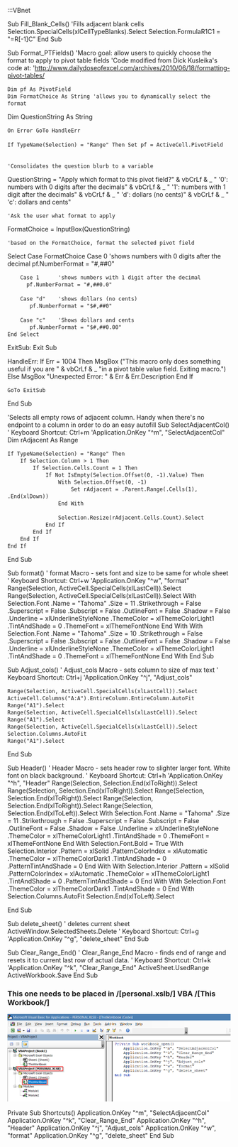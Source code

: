 :::VBnet

Sub Fill_Blank_Cells()
'Fills adjacent blank cells
Selection.SpecialCells(xlCellTypeBlanks).Select
Selection.FormulaR1C1 = "=R[-1]C"
End Sub


Sub Format_PTFields()
'Macro goal: allow users to quickly choose the format to apply to pivot table fields
'Code modified from Dick Kusleika's code at:
'http://www.dailydoseofexcel.com/archives/2010/06/18/formatting-pivot-tables/

    Dim pf As PivotField
    Dim FormatChoice As String 'allows you to dynamically select the format
   Dim QuestionString As String

    On Error GoTo HandleErr

    If TypeName(Selection) = "Range" Then Set pf = ActiveCell.PivotField


    'Consolidates the question blurb to a variable
   QuestionString = "Apply which format to this pivot field?" & vbCrLf & _
                "    '0': numbers with 0 digits after the decimals" & vbCrLf & _
                "    '1': numbers with 1 digit after the decimals" & vbCrLf & _
                "    'd': dollars (no cents)" & vbCrLf & _
                "    'c': dollars and cents"

    'Ask the user what format to apply
   FormatChoice = InputBox(QuestionString)

    'based on the FormatChoice, format the selected pivot field
   Select Case FormatChoice
        Case 0      'shows numbers with 0 digits after the decimal
           pf.NumberFormat = "#,##0"

        Case 1      'shows numbers with 1 digit after the decimal
          pf.NumberFormat = "#,##0.0"

        Case "d"    'shows dollars (no cents)
           pf.NumberFormat = "$#,##0"

        Case "c"    'Shows dollars and cents
           pf.NumberFormat = "$#,##0.00"
    End Select

ExitSub:
    Exit Sub

HandleErr:
    If Err = 1004 Then
        MsgBox ("This macro only does something useful if you are " & vbCrLf & _
                "in a pivot table value field.  Exiting macro.")
    Else
        MsgBox "Unexpected Error: " & Err & Err.Description
    End If

    GoTo ExitSub

End Sub


'Selects all empty rows of adjacent column. Handy when there's no endpoint to a column in order to do an easy autofill
Sub SelectAdjacentCol()
' Keyboard Shortcut: Ctrl+m
'Application.OnKey "^m", "SelectAdjacentCol"
    Dim rAdjacent As Range

    If TypeName(Selection) = "Range" Then
        If Selection.Column > 1 Then
            If Selection.Cells.Count = 1 Then
                If Not IsEmpty(Selection.Offset(0, -1).Value) Then
                    With Selection.Offset(0, -1)
                        Set rAdjacent = .Parent.Range(.Cells(1), .End(xlDown))
                    End With

                    Selection.Resize(rAdjacent.Cells.Count).Select
                End If
            End If
        End If
    End If

End Sub


Sub format()
' format Macro - sets font and size to be same for whole sheet
' Keyboard Shortcut: Ctrl+w
'Application.OnKey "^w", "format"
    Range(Selection, ActiveCell.SpecialCells(xlLastCell)).Select
    Range(Selection, ActiveCell.SpecialCells(xlLastCell)).Select
    With Selection.Font
        .Name = "Tahoma"
        .Size = 11
        .Strikethrough = False
        .Superscript = False
        .Subscript = False
        .OutlineFont = False
        .Shadow = False
        .Underline = xlUnderlineStyleNone
        .ThemeColor = xlThemeColorLight1
        .TintAndShade = 0
        .ThemeFont = xlThemeFontNone
    End With
    With Selection.Font
        .Name = "Tahoma"
        .Size = 10
        .Strikethrough = False
        .Superscript = False
        .Subscript = False
        .OutlineFont = False
        .Shadow = False
        .Underline = xlUnderlineStyleNone
        .ThemeColor = xlThemeColorLight1
        .TintAndShade = 0
        .ThemeFont = xlThemeFontNone
    End With
End Sub


Sub Adjust_cols()
' Adjust_cols Macro - sets column to size of max text
' Keyboard Shortcut: Ctrl+j
'Application.OnKey "^j", "Adjust_cols"

    Range(Selection, ActiveCell.SpecialCells(xlLastCell)).Select
    ActiveCell.Columns("A:A").EntireColumn.EntireColumn.AutoFit
    Range("A1").Select
    Range(Selection, ActiveCell.SpecialCells(xlLastCell)).Select
    Range("A1").Select
    Range(Selection, ActiveCell.SpecialCells(xlLastCell)).Select
    Selection.Columns.AutoFit
    Range("A1").Select
End Sub



Sub Header()
' Header Macro - sets header row to slighter larger font. White font on black background.
' Keyboard Shortcut: Ctrl+h
'Application.OnKey "^h", "Header"
    Range(Selection, Selection.End(xlToRight)).Select
    Range(Selection, Selection.End(xlToRight)).Select
    Range(Selection, Selection.End(xlToRight)).Select
    Range(Selection, Selection.End(xlToRight)).Select
    Range(Selection, Selection.End(xlToLeft)).Select
    With Selection.Font
        .Name = "Tahoma"
        .Size = 11
        .Strikethrough = False
        .Superscript = False
        .Subscript = False
        .OutlineFont = False
        .Shadow = False
        .Underline = xlUnderlineStyleNone
        .ThemeColor = xlThemeColorLight1
        .TintAndShade = 0
        .ThemeFont = xlThemeFontNone
    End With
    Selection.Font.Bold = True
    With Selection.Interior
        .Pattern = xlSolid
        .PatternColorIndex = xlAutomatic
        .ThemeColor = xlThemeColorDark1
        .TintAndShade = 0
        .PatternTintAndShade = 0
    End With
    With Selection.Interior
        .Pattern = xlSolid
        .PatternColorIndex = xlAutomatic
        .ThemeColor = xlThemeColorLight1
        .TintAndShade = 0
        .PatternTintAndShade = 0
    End With
    With Selection.Font
        .ThemeColor = xlThemeColorDark1
        .TintAndShade = 0
    End With
    Selection.Columns.AutoFit
    Selection.End(xlToLeft).Select
    
End Sub

Sub delete_sheet()
' deletes current sheet
    ActiveWindow.SelectedSheets.Delete
' Keyboard Shortcut: Ctrl+g
    'Application.OnKey "^g", "delete_sheet"
End Sub

Sub Clear_Range_End()
' Clear_Range_End Macro - finds end of range and resets it to current last row of actual data.
' Keyboard Shortcut: Ctrl+k
'Application.OnKey "^k", "Clear_Range_End"
    ActiveSheet.UsedRange
    ActiveWorkbook.Save
End Sub

### This one needs to be placed in /[personal.xslb/] VBA /[This Workbook/]

![VBA](https://github.com/curtlymartin/Excel/blob/master/11_43_15_Microsoft%20Visual%20Basic%20for%20Applications%20-%20PERSONAL.XLSB%20-%20%5BThisWorkbook%20(Code)%5D_000119.png "Where to paste in personal.xslb VBA")


Private Sub Shortcuts()
    Application.OnKey "^m", "SelectAdjacentCol"
    Application.OnKey "^k", "Clear_Range_End"
    Application.OnKey "^h", "Header"
    Application.OnKey "^j", "Adjust_cols"
    Application.OnKey "^w", "format"
    Application.OnKey "^g", "delete_sheet"
End Sub


